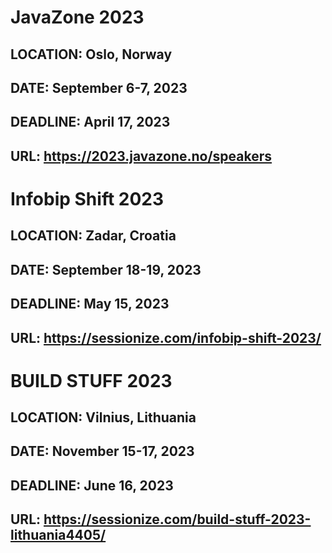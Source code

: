 # JavaZone 2023 #
## LOCATION: Oslo, Norway ##
## DATE: September 6-7, 2023 ##
## DEADLINE: April 17, 2023 ##
## URL: https://2023.javazone.no/speakers ##

# Infobip Shift 2023 #
## LOCATION: Zadar, Croatia ##
## DATE: September 18-19, 2023 ##
## DEADLINE: May 15, 2023 ##
## URL: https://sessionize.com/infobip-shift-2023/ ##

# BUILD STUFF 2023 #
## LOCATION: Vilnius, Lithuania ##
## DATE: November 15-17, 2023 ##
## DEADLINE: June 16, 2023 ##
## URL: https://sessionize.com/build-stuff-2023-lithuania4405/ ##

